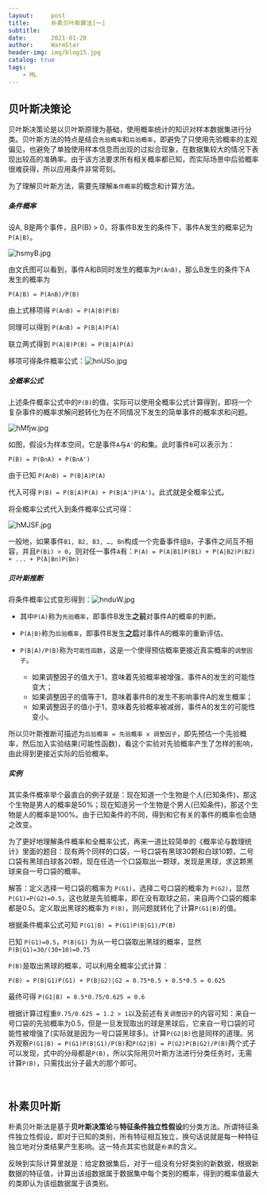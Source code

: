 ```yaml
---
layout:     post   				    
title:      朴素贝叶斯算法[一] 				
subtitle:   
date:       2021-01-20 				
author:     WarmStar 						
header-img: img/blog15.jpg 	
catalog: true 				
tags:							
    - ML
---
```


## 贝叶斯决策论

贝叶斯决策论是以贝叶斯原理为基础，使用概率统计的知识对样本数据集进行分类。贝叶斯方法的特点是结合`先验概率`和`后验概率`，即避免了只使用先验概率的主观偏见，也避免了单独使用样本信息而出现的过拟合现象，在数据集较大的情况下表现出较高的准确率。由于该方法要求所有相关概率都已知，而实际场景中后验概率很难获得，所以应用条件非常苛刻。

为了理解贝叶斯方法，需要先理解`条件概率`的概念和计算方法。

##### 条件概率

设A, B是两个事件，且P(B) > 0，将事件B发生的条件下，事件A发生的概率记为`P(A|B)`。

![hsmyB.jpg](https://s.im5i.com/2021/01/22/hsmyB.jpg)



由文氏图可以看到，事件A和B同时发生的概率为`P(A∩B)`，那么B发生的条件下A 发生的概率为

`P(A|B) = P(A∩B)/P(B)`

由上式移项得  `P(A∩B) = P(A|B)P(B)`

同理可以得到  `P(A∩B) = P(B|A)P(A)`

联立两式得到   `P(A|B)P(B) = P(B|A)P(A)`

移项可得条件概率公式：![hnUSo.jpg](https://s.im5i.com/2021/01/22/hnUSo.jpg)



##### 全概率公式

上述条件概率公式中的`P(B)`的值，实际可以使用全概率公式计算得到，即将一个复杂事件的概率求解问题转化为在不同情况下发生的简单事件的概率求和问题。

![hMfjw.jpg](https://s.im5i.com/2021/01/22/hMfjw.jpg)

如图，假设`S`为样本空间，它是事件`A`与`A'`的和集。此时事件`B`可以表示为：

`P(B) = P(B∩A) + P(B∩A')`

由于已知  `P(A∩B) = P(B|A)P(A)`

代入可得  `P(B) = P(B|A)P(A) + P(B|A')P(A')`。此式就是全概率公式。

将全概率公式代入到条件概率公式可得：

![hMJSF.jpg](https://s.im5i.com/2021/01/22/hMJSF.jpg)

一般地，如果事件`B1, B2, B3, …, Bn`构成一个完备事件组`B`，子事件之间互不相容，并且`P(Bi) > 0`，则对任一事件`A`有：`P(A) = P(A|B1)P(B1) + P(A|B2)P(B2) + ... + P(A|Bn)P(Bn)`



##### 贝叶斯推断

将条件概率公式变形得到：![hnduW.jpg](https://s.im5i.com/2021/01/22/hnduW.jpg)

+ 其中`P(A)`称为`先验概率`，即事件B发生**之前**对事件A的概率的判断。

+ `P(A|B)`称为`后验概率`，即事件B发生**之后**对事件A的概率的重新评估。

+ `P(B|A)/P(B)`称为`可能性函数`，这是一个使得预估概率更接近真实概率的`调整因子`。
  + 如果调整因子的值大于1，意味着先验概率被增强，事件A的发生的可能性变大；
  + 如果调整因子的值等于1，意味着事件B的发生不影响事件A的发生概率；
  + 如果调整因子的值小于1，意味着先验概率被减弱，事件A的发生的可能性变小。

所以贝叶斯推断可描述为`后验概率 = 先验概率 x 调整因子`，即先预估一个先验概率，然后加入实验结果(可能性函数)，看这个实验对先验概率产生了怎样的影响，由此得到更接近实际的后验概率。



##### 实例

其实条件概率举个最直白的例子就是：现在知道一个生物是个人(已知条件)，那这个生物是男人的概率是50%；现在知道另一个生物是个男人(已知条件)，那这个生物是人的概率是100%。由于已知条件的不同，得到和它有关的事件的概率也会随之改变。

为了更好地理解条件概率和全概率公式，再来一道比较简单的《概率论与数理统计》里面的题目：现有两个同样的口袋，一号口袋有黑球30颗和白球10颗，二号口袋有黑球白球各20颗，现在任选一个口袋取出一颗球，发现是黑球，求这颗黑球来自一号口袋的概率。

解答：定义选择一号口袋的概率为 `P(G1)`，选择二号口袋的概率为 `P(G2)`，显然 `P(G1)=P(G2)=0.5`，这也就是先验概率，即在没有取球之前，来自两个口袋的概率都是0.5。定义取出黑球的概率为 `P(B)`，则问题就转化了计算`P(G1|B)`的值。

根据条件概率公式可知 `P(G1|B) = P(G1)P(B|G1)/P(B)`

已知 `P(G1)=0.5`，`P(B|G1)` 为从一号口袋取出黑球的概率，显然`P(B|G1)=30/(30+10)=0.75`

`P(B)`是取出黑球的概率，可以利用全概率公式计算：

 `P(B) = P(B|G1)P(G1) + P(B|G2)|G2 = 0.75*0.5 + 0.5*0.5 = 0.625`

最终可得 `P(G1|B) = 0.5*0.75/0.625 = 0.6`

根据计算过程重`0.75/0.625 = 1.2 > 1`以及前述有关`调整因子`的内容可知：来自一号口袋的先验概率为0.5，但是一旦发现取出的球是黑球后，它来自一号口袋的可能性被增强了(实际就是因为一号口袋黑球多)。计算`P(G2|B)`也是同样的道理。另外观察`P(G1|B) = P(G1)P(B|G1)/P(B)`和`P(G2|B) = P(G2)P(B|G2)/P(B)`两个式子可以发现，式中的分母都是`P(B)`，所以实际用贝叶斯方法进行分类任务时，无需计算`P(B)`，只需找出分子最大的那个即可。

<br/>

## 朴素贝叶斯

朴素贝叶斯法是基于**贝叶斯决策论**与**特征条件独立性假设**的分类方法。所谓特征条件独立性假设，即对于已知的类别，所有特征相互独立，换句话说就是每一种特征独立地对分类结果产生影响。这一特点其实也就是`朴素`的含义。

反映到实际计算里就是：给定数据集后，对于一组没有分好类别的新数据，根据新数据的特征值，计算出该组数据属于数据集中每个类别的概率，得到的概率值最大的类即认为该组数据属于该类别。